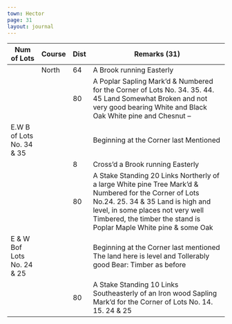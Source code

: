 ```yaml
---
town: Hector
page: 31
layout: journal
---
```


| Num of Lots | Course | Dist | Remarks (31) |
|-|-|-|-|
| | North | 64 | A Brook running Easterly |
| | | 80 | A Poplar Sapling Mark’d & Numbered for the Corner of Lots No. 34. 35. 44. 45 Land Somewhat Broken and not very good bearing White and Black Oak White pine and Chesnut – |
| E.W B of Lots No. 34 & 35 | | | Beginning at the Corner last Mentioned |
| | | 8 | Cross’d a Brook running Easterly |
| | | 80 | A Stake Standing 20 Links Northerly of a large White pine Tree Mark’d & Numbered for the Corner of Lots No.24. 25. 34 & 35 Land is high and level, in some places not very well Timbered, the timber the stand is Poplar Maple White pine & some Oak |
| E & W Bof Lots No. 24 & 25 | | | Beginning at the Corner last mentioned The land here is level and Tollerably good Bear: Timber as before |
| | | 80 | A Stake Standing 10 Links Southeasterly of an Iron wood Sapling Mark’d for the Corner of Lots No. 14. 15. 24 & 25 |